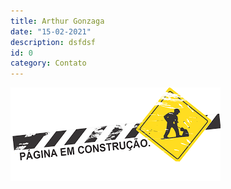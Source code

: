 ```yaml
---
title: Arthur Gonzaga
date: "15-02-2021"
description: dsfdsf
id: 0
category: Contato
---
```


![](../assets/em-construção.png)